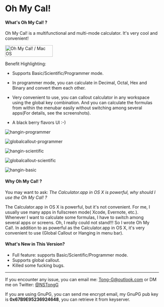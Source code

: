 # Oh My Cal!

#### What's Oh My Cal! ?
Oh My Cal! is a multifunctional and multi-mode calculator. It's very cool and convenient!

<p>
	<a href="https://itunes.apple.com/app/oh-my-cal!/id916544190?l=en&mt=12"><img src="http://i.imgbox.com/ALR2Xgvf.png" alt="Oh My Cal! / Mac OS" title="Oh My Cal! / Mac OS" border="0" width="156" height="38" /></a> 
</p>

Benefit Highlighting:

* Supports Basic/Scientific/Programmer mode.

* In programmer mode, you can calculate in Decimal, Octal, Hex and Binary and convert them each other.

* Very convenient to use, you can callout calculator in any workspace using the global key combination. And you can calculate the formulas from within the menubar easily without switching among several apps(For details, see the screenshots).

* A black berry flavors UI :-)

![hangin-programmer](http://i.imgbox.com/S229p48K.png)

![globalcallout-programmer](http://i.imgbox.com/gpiJbG11.png)

![hangin-scientific](http://i.imgbox.com/ZavWq8eF.png)

![globalcallout-scientific](http://i.imgbox.com/Zb10sKyC.png)

![hangin-basic](http://i.imgbox.com/dTMWQKlW.png)

#### Why Oh My Cal! ?
You may want to ask: *The Calculator.app in OS X is powerful, why should I use the Oh My Cal! ?*

The Calculator.app in OS X is powerful, but it's not convenient. For me, I usually use many apps in fullscreen mode( Xcode, Evernote, etc.). Whenever I want to calculate some formulas, I have to switch among several apps or screens. Oh, I really could not stand!!! So I wrote Oh My Cal!. In addition to as powerful as the Calculator.app in OS X, it's very convenient to use (Global Callout or Hanging in menu bar).

#### What's New in This Version?
* Full feature: supports Basic/Scientific/Programmer mode.
* Supports global callout.
* Killed some fucking bugs.

---

If you encounter any issue, you can email me: Tong-G@outlook.com or DM me on Twitter: [ @NSTongG ]( https://twitter.com/NSTongG )

If you are using GnuPG, you can send me encrypt email, my GnuPG pub key is **0x67B9E95236924648**, you can retrieve it from keyserver.